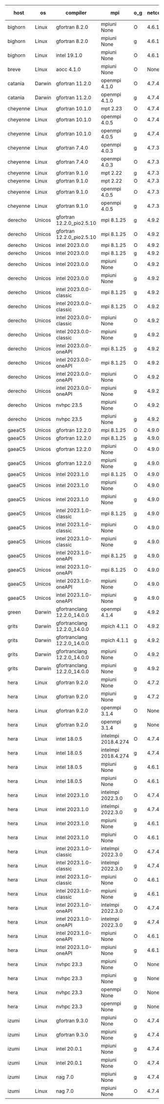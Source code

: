 

| host     | os       | compiler                              | mpi                      | o_g        | netcdf        | build       | u_pass          | u_fail          | s_pass            | s_fail            | e_pass             | e_fail             | nuopc_pass       | nuopc_fail       | artifacts link          |
|----------|----------|---------------------------------------|--------------------------|------------|---------------|-------------|-----------------|-----------------|-------------------|-------------------|--------------------|--------------------|------------------|------------------|-------------------------|
| bighorn | Linux | gfortran 8.2.0 | mpiuni None  | O | 4.6.1  | PASS | 12423 | 0 | 8 | 0 | 44 | 0 | None | None | <a href="https://github.com/esmf-org/esmf-test-artifacts/tree/cfb465a4acd254e0086fd4be60a7ca99345238df/develop/gfortran/8.2.0/O/mpiuni/None" target="_blank">cfb465a</a> | 
| bighorn | Linux | gfortran 8.2.0 | mpiuni None  | g | 4.6.1  | PASS | 12423 | 0 | 8 | 0 | 44 | 0 | None | None | <a href="https://github.com/esmf-org/esmf-test-artifacts/tree/fffa08e17e3a72c8f7333d6a05c61f85bad49aff/develop/gfortran/8.2.0/g/mpiuni/None" target="_blank">fffa08e</a> | 
| bighorn | Linux | intel 19.1.0 | mpiuni None  | O | 4.6.1  | PASS | None | None | None | None | None | None | None | None | <a href="https://github.com/esmf-org/esmf-test-artifacts/tree/9ec76c5cc2275640885989c9a6ddc48562e0ab87/develop/intel/19.1.0/O/mpiuni/None" target="_blank">9ec76c5</a> | 
| breve | Linux | aocc 4.1.0 | mpiuni None  | O | None  | PASS | 12397 | 26 | 8 | 0 | 44 | 0 | None | None | <a href="https://github.com/esmf-org/esmf-test-artifacts/tree/e7622e424865c359847796d1220070848c053f18/develop/aocc/4.1.0/O/mpiuni/None" target="_blank">e7622e4</a> | 
| catania | Darwin | gfortran 11.2.0 | openmpi 4.1.0  | O | 4.7.4  | PASS | 14065 | 9 | 49 | 0 | 81 | 0 | 47 | 0 | <a href="https://github.com/esmf-org/esmf-test-artifacts/tree/4675d6707ff039b052790fc30bbef1dfac21fc05/develop/gfortran/11.2.0/O/openmpi/4.1.0" target="_blank">4675d67</a> | 
| catania | Darwin | gfortran 11.2.0 | openmpi 4.1.0  | g | 4.7.4  | PASS | 14065 | 9 | 49 | 0 | 81 | 0 | 47 | 0 | <a href="https://github.com/esmf-org/esmf-test-artifacts/tree/053cb42baee099d366d061fb62320cdd6f2d612e/develop/gfortran/11.2.0/g/openmpi/4.1.0" target="_blank">053cb42</a> | 
| cheyenne | Linux | gfortran 10.1.0 | mpt 2.23  | O | 4.7.4  | PASS | None | None | None | None | None | None | None | None | <a href="https://github.com/esmf-org/esmf-test-artifacts/tree/12268a709967d82386f46500356ac598885127e3/develop/gfortran/10.1.0/O/mpt/2.23" target="_blank">12268a7</a> | 
| cheyenne | Linux | gfortran 10.1.0 | openmpi 4.0.5  | O | 4.7.4  | PASS | 14074 | 0 | 49 | 0 | 81 | 0 | 47 | 0 | <a href="https://github.com/esmf-org/esmf-test-artifacts/tree/1884d41e9d1d496c90e927e4338be7b8c9932a94/develop/gfortran/10.1.0/O/openmpi/4.0.5" target="_blank">1884d41</a> | 
| cheyenne | Linux | gfortran 10.1.0 | openmpi 4.0.5  | g | 4.7.4  | PASS | 14074 | 0 | 49 | 0 | 81 | 0 | 47 | 0 | <a href="https://github.com/esmf-org/esmf-test-artifacts/tree/14214785d542c3db8c9de434710b83affcde512e/develop/gfortran/10.1.0/g/openmpi/4.0.5" target="_blank">1421478</a> | 
| cheyenne | Linux | gfortran 7.4.0 | openmpi 4.0.3  | g | 4.7.3  | PASS | 14074 | 0 | 49 | 0 | 81 | 0 | 47 | 0 | <a href="https://github.com/esmf-org/esmf-test-artifacts/tree/4073148765406448853fca0713366d2fe4cc6778/develop/gfortran/7.4.0/g/openmpi/4.0.3" target="_blank">4073148</a> | 
| cheyenne | Linux | gfortran 7.4.0 | openmpi 4.0.3  | O | 4.7.3  | PASS | 14074 | 0 | 49 | 0 | 81 | 0 | 47 | 0 | <a href="https://github.com/esmf-org/esmf-test-artifacts/tree/7dc1748f7e14d83d19b08f557c3a1853bcd17be4/develop/gfortran/7.4.0/O/openmpi/4.0.3" target="_blank">7dc1748</a> | 
| cheyenne | Linux | gfortran 9.1.0 | mpt 2.22  | g | 4.7.3  | PASS | 14074 | 0 | 49 | 0 | 81 | 0 | 47 | 0 | <a href="https://github.com/esmf-org/esmf-test-artifacts/tree/1de7564f214a6d87aa8bf8e52f9ef9c6ce2b6863/develop/gfortran/9.1.0/g/mpt/2.22" target="_blank">1de7564</a> | 
| cheyenne | Linux | gfortran 9.1.0 | mpt 2.22  | O | 4.7.3  | PASS | 14074 | 0 | 49 | 0 | 81 | 0 | 47 | 0 | <a href="https://github.com/esmf-org/esmf-test-artifacts/tree/da0cb567859c267a4c0edc38230a245af5103932/develop/gfortran/9.1.0/O/mpt/2.22" target="_blank">da0cb56</a> | 
| cheyenne | Linux | gfortran 9.1.0 | openmpi 4.0.5  | O | 4.7.3  | PASS | 14074 | 0 | 49 | 0 | 81 | 0 | 47 | 0 | <a href="https://github.com/esmf-org/esmf-test-artifacts/tree/b95bac43e01fcf86b0f4fdd5265aac4a9372b70b/develop/gfortran/9.1.0/O/openmpi/4.0.5" target="_blank">b95bac4</a> | 
| cheyenne | Linux | gfortran 9.1.0 | openmpi 4.0.5  | g | 4.7.3  | PASS | 14074 | 0 | 49 | 0 | 81 | 0 | 47 | 0 | <a href="https://github.com/esmf-org/esmf-test-artifacts/tree/e25afed1d17be1cefa9b0e8cf7847d1872aaf0e5/develop/gfortran/9.1.0/g/openmpi/4.0.5" target="_blank">e25afed</a> | 
| derecho | Unicos | gfortran 12.2.0_pio2.5.10 | mpi 8.1.25  | g | 4.9.2  | PASS | 14074 | 0 | 49 | 0 | 81 | 0 | 47 | 0 | <a href="https://github.com/esmf-org/esmf-test-artifacts/tree/3bc09a220d301e08c6437cac48a10ea913e17b47/develop/gfortran/12.2.0_pio2.5.10/g/mpi/8.1.25" target="_blank">3bc09a2</a> | 
| derecho | Unicos | gfortran 12.2.0_pio2.5.10 | mpi 8.1.25  | O | 4.9.2  | PASS | 14074 | 0 | 49 | 0 | 81 | 0 | 47 | 0 | <a href="https://github.com/esmf-org/esmf-test-artifacts/tree/114a60bb7378eadae252cb4c53467162aa03671e/develop/gfortran/12.2.0_pio2.5.10/O/mpi/8.1.25" target="_blank">114a60b</a> | 
| derecho | Unicos | intel 2023.0.0 | mpi 8.1.25  | O | 4.9.2  | PASS | 14074 | 0 | 49 | 0 | 81 | 0 | 47 | 0 | <a href="https://github.com/esmf-org/esmf-test-artifacts/tree/19a157be48fddcbb503ca4f447614744378bac80/develop/intel/2023.0.0/O/mpi/8.1.25" target="_blank">19a157b</a> | 
| derecho | Unicos | intel 2023.0.0 | mpi 8.1.25  | g | 4.9.2  | PASS | 14074 | 0 | 49 | 0 | 81 | 0 | 47 | 0 | <a href="https://github.com/esmf-org/esmf-test-artifacts/tree/f9b5355ca43c7312b1c20c7e8d1df5bb96cf8c3f/develop/intel/2023.0.0/g/mpi/8.1.25" target="_blank">f9b5355</a> | 
| derecho | Unicos | intel 2023.0.0 | mpiuni None  | O | 4.9.2  | PASS | 12423 | 0 | 8 | 0 | 44 | 0 | None | None | <a href="https://github.com/esmf-org/esmf-test-artifacts/tree/85733cad8db190357f46bdb58c0e6040a895a476/develop/intel/2023.0.0/O/mpiuni/None" target="_blank">85733ca</a> | 
| derecho | Unicos | intel 2023.0.0 | mpiuni None  | g | 4.9.2  | PASS | 12423 | 0 | 8 | 0 | 44 | 0 | None | None | <a href="https://github.com/esmf-org/esmf-test-artifacts/tree/2212b602495c7a2bb2ac78f86bcb5ec326106e59/develop/intel/2023.0.0/g/mpiuni/None" target="_blank">2212b60</a> | 
| derecho | Unicos | intel 2023.0.0-classic | mpi 8.1.25  | g | 4.9.2  | PASS | None | None | None | None | None | None | None | None | <a href="https://github.com/esmf-org/esmf-test-artifacts/tree/e3c74abf335bb6e8de7282a0df32f59f88adfe25/develop/intel/2023.0.0-classic/g/mpi/8.1.25" target="_blank">e3c74ab</a> | 
| derecho | Unicos | intel 2023.0.0-classic | mpi 8.1.25  | O | 4.9.2  | PASS | 14074 | 0 | 49 | 0 | 81 | 0 | 47 | 0 | <a href="https://github.com/esmf-org/esmf-test-artifacts/tree/03edd69a92dccc954871ceba2d10eb01c6be5404/develop/intel/2023.0.0-classic/O/mpi/8.1.25" target="_blank">03edd69</a> | 
| derecho | Unicos | intel 2023.0.0-classic | mpiuni None  | O | 4.9.2  | PASS | 12423 | 0 | 8 | 0 | 44 | 0 | None | None | <a href="https://github.com/esmf-org/esmf-test-artifacts/tree/5aa4638e214ccb6bd3fef4d90b0ee275362ec490/develop/intel/2023.0.0-classic/O/mpiuni/None" target="_blank">5aa4638</a> | 
| derecho | Unicos | intel 2023.0.0-classic | mpiuni None  | g | 4.9.2  | PASS | 12423 | 0 | 8 | 0 | 44 | 0 | None | None | <a href="https://github.com/esmf-org/esmf-test-artifacts/tree/f3b7cbb1d2eea465dbe1d41484aebc6a211446b5/develop/intel/2023.0.0-classic/g/mpiuni/None" target="_blank">f3b7cbb</a> | 
| derecho | Unicos | intel 2023.0.0-oneAPI | mpi 8.1.25  | g | 4.9.2  | PASS | None | None | None | None | None | None | None | None | <a href="https://github.com/esmf-org/esmf-test-artifacts/tree/773edb110d1c00258db6bdf954fd09e55e19c6f6/develop/intel/2023.0.0-oneAPI/g/mpi/8.1.25" target="_blank">773edb1</a> | 
| derecho | Unicos | intel 2023.0.0-oneAPI | mpi 8.1.25  | O | 4.9.2  | PASS | 14074 | 0 | 48 | 1 | 81 | 0 | 39 | 8 | <a href="https://github.com/esmf-org/esmf-test-artifacts/tree/8098dc965183a32293a42fa0d3d4edda3385ea0f/develop/intel/2023.0.0-oneAPI/O/mpi/8.1.25" target="_blank">8098dc9</a> | 
| derecho | Unicos | intel 2023.0.0-oneAPI | mpiuni None  | O | 4.9.2  | PASS | 12423 | 0 | 8 | 0 | 44 | 0 | None | None | <a href="https://github.com/esmf-org/esmf-test-artifacts/tree/c46babac3212cef6ad0ce87d644c6d64c69247b2/develop/intel/2023.0.0-oneAPI/O/mpiuni/None" target="_blank">c46baba</a> | 
| derecho | Unicos | intel 2023.0.0-oneAPI | mpiuni None  | g | 4.9.2  | PASS | 12423 | 0 | 8 | 0 | 44 | 0 | None | None | <a href="https://github.com/esmf-org/esmf-test-artifacts/tree/e04f65591d028cb0caeb2faf82ce6b78d6024be8/develop/intel/2023.0.0-oneAPI/g/mpiuni/None" target="_blank">e04f655</a> | 
| derecho | Unicos | nvhpc 23.5 | mpiuni None  | O | 4.9.2  | PASS | None | None | None | None | None | None | None | None | <a href="https://github.com/esmf-org/esmf-test-artifacts/tree/5f0a7310cb8ae1a42a0cd76ce8d8a0b67a3a25c5/develop/nvhpc/23.5/O/mpiuni/None" target="_blank">5f0a731</a> | 
| derecho | Unicos | nvhpc 23.5 | mpiuni None  | g | 4.9.2  | PASS | None | None | None | None | None | None | None | None | <a href="https://github.com/esmf-org/esmf-test-artifacts/tree/34d947d2c04d3b144274d54be5319324e7bbe871/develop/nvhpc/23.5/g/mpiuni/None" target="_blank">34d947d</a> | 
| gaeaC5 | Unicos | gfortran 12.2.0 | mpi 8.1.25  | O | 4.9.0  | PASS | 14074 | 0 | 49 | 0 | 81 | 0 | 47 | 0 | <a href="https://github.com/esmf-org/esmf-test-artifacts/tree/fd2a521ef73ddc89ddec1b92d457c69e41275580/develop/gfortran/12.2.0/O/mpi/8.1.25" target="_blank">fd2a521</a> | 
| gaeaC5 | Unicos | gfortran 12.2.0 | mpi 8.1.25  | g | 4.9.0  | PASS | 14074 | 0 | 49 | 0 | 81 | 0 | 47 | 0 | <a href="https://github.com/esmf-org/esmf-test-artifacts/tree/79bbfd8dfbee4f793ebb3505cf669bbbeb9bf63d/develop/gfortran/12.2.0/g/mpi/8.1.25" target="_blank">79bbfd8</a> | 
| gaeaC5 | Unicos | gfortran 12.2.0 | mpiuni None  | O | 4.9.0  | PASS | 12423 | 0 | 8 | 0 | 44 | 0 | None | None | <a href="https://github.com/esmf-org/esmf-test-artifacts/tree/753bb2ee19a014e7d5358c58a17ccdb179277dfe/develop/gfortran/12.2.0/O/mpiuni/None" target="_blank">753bb2e</a> | 
| gaeaC5 | Unicos | gfortran 12.2.0 | mpiuni None  | g | 4.9.0  | PASS | 12423 | 0 | 8 | 0 | 44 | 0 | None | None | <a href="https://github.com/esmf-org/esmf-test-artifacts/tree/e43c97ac9bd81e528f60ff0500594bcd2f8512d7/develop/gfortran/12.2.0/g/mpiuni/None" target="_blank">e43c97a</a> | 
| gaeaC5 | Unicos | intel 2023.1.0 | mpi 8.1.25  | O | 4.9.0  | PASS | 14074 | 0 | 49 | 0 | 81 | 0 | 47 | 0 | <a href="https://github.com/esmf-org/esmf-test-artifacts/tree/0c7d3efe5e0a9eb5c69088117ca204f29835fe85/develop/intel/2023.1.0/O/mpi/8.1.25" target="_blank">0c7d3ef</a> | 
| gaeaC5 | Unicos | intel 2023.1.0 | mpiuni None  | O | 4.9.0  | PASS | 12423 | 0 | 8 | 0 | 44 | 0 | None | None | <a href="https://github.com/esmf-org/esmf-test-artifacts/tree/18ce19cfb928652679f5dd1a0dc0b10a36f36319/develop/intel/2023.1.0/O/mpiuni/None" target="_blank">18ce19c</a> | 
| gaeaC5 | Unicos | intel 2023.1.0 | mpiuni None  | g | 4.9.0  | PASS | None | None | None | None | None | None | None | None | <a href="https://github.com/esmf-org/esmf-test-artifacts/tree/263fe5f63e7ae05053c685e054938d1a12968f88/develop/intel/2023.1.0/g/mpiuni/None" target="_blank">263fe5f</a> | 
| gaeaC5 | Unicos | intel 2023.1.0-classic | mpi 8.1.25  | g | 4.9.0  | PASS | 14074 | 0 | 49 | 0 | 81 | 0 | 47 | 0 | <a href="https://github.com/esmf-org/esmf-test-artifacts/tree/a4b803bbb41164ff0c32f5cf1211c7646f560ad8/develop/intel/2023.1.0-classic/g/mpi/8.1.25" target="_blank">a4b803b</a> | 
| gaeaC5 | Unicos | intel 2023.1.0-classic | mpiuni None  | O | 4.9.0  | PASS | 12423 | 0 | 8 | 0 | 44 | 0 | None | None | <a href="https://github.com/esmf-org/esmf-test-artifacts/tree/ecddb314c2d3a87d86fa417dd68e008fc05690fc/develop/intel/2023.1.0-classic/O/mpiuni/None" target="_blank">ecddb31</a> | 
| gaeaC5 | Unicos | intel 2023.1.0-classic | mpiuni None  | g | 4.9.0  | PASS | 12423 | 0 | 8 | 0 | 44 | 0 | None | None | <a href="https://github.com/esmf-org/esmf-test-artifacts/tree/c4baa148384c6225d91e4c9c8ab84147028ac3bc/develop/intel/2023.1.0-classic/g/mpiuni/None" target="_blank">c4baa14</a> | 
| gaeaC5 | Unicos | intel 2023.1.0-oneAPI | mpi 8.1.25  | g | 4.9.0  | PASS | 14074 | 0 | 49 | 0 | 81 | 0 | 37 | 10 | <a href="https://github.com/esmf-org/esmf-test-artifacts/tree/262862b20d73b5304eeb220407173eeaa72184a5/develop/intel/2023.1.0-oneAPI/g/mpi/8.1.25" target="_blank">262862b</a> | 
| gaeaC5 | Unicos | intel 2023.1.0-oneAPI | mpi 8.1.25  | O | 4.9.0  | PASS | 14074 | 0 | 48 | 1 | 81 | 0 | 37 | 10 | <a href="https://github.com/esmf-org/esmf-test-artifacts/tree/91b3e30788b1988f49e18902b5c45613ade0a529/develop/intel/2023.1.0-oneAPI/O/mpi/8.1.25" target="_blank">91b3e30</a> | 
| gaeaC5 | Unicos | intel 2023.1.0-oneAPI | mpiuni None  | O | 4.9.0  | PASS | 12423 | 0 | 8 | 0 | 44 | 0 | None | None | <a href="https://github.com/esmf-org/esmf-test-artifacts/tree/065589b9c852935335af1eebb12044995be00c53/develop/intel/2023.1.0-oneAPI/O/mpiuni/None" target="_blank">065589b</a> | 
| gaeaC5 | Unicos | intel 2023.1.0-oneAPI | mpiuni None  | g | 4.9.0  | PASS | 12423 | 0 | 8 | 0 | 44 | 0 | None | None | <a href="https://github.com/esmf-org/esmf-test-artifacts/tree/61a6d4a50c5764ffd9aa4523799550cecbb5af40/develop/intel/2023.1.0-oneAPI/g/mpiuni/None" target="_blank">61a6d4a</a> | 
| green | Darwin | gfortranclang 12.2.0_14.0.0 | openmpi 4.1.4  | g | 4.9.2  | PASS | 14073 | 1 | 49 | 0 | 81 | 0 | 44 | 3 | <a href="https://github.com/esmf-org/esmf-test-artifacts/tree/8caeebff6dc9d198d0a695c267931e6493920f77/develop/gfortranclang/12.2.0_14.0.0/g/openmpi/4.1.4" target="_blank">8caeebf</a> | 
| grits | Darwin | gfortranclang 12.2.0_14.0.0 | mpich 4.1.1  | O | 4.9.2  | PASS | 14073 | 1 | 48 | 1 | 81 | 0 | 43 | 4 | <a href="https://github.com/esmf-org/esmf-test-artifacts/tree/fd0b7d5c90587aeb120c9eec865b013d457fa0fd/develop/gfortranclang/12.2.0_14.0.0/O/mpich/4.1.1" target="_blank">fd0b7d5</a> | 
| grits | Darwin | gfortranclang 12.2.0_14.0.0 | mpich 4.1.1  | g | 4.9.2  | PASS | 14073 | 1 | 48 | 1 | 81 | 0 | 43 | 4 | <a href="https://github.com/esmf-org/esmf-test-artifacts/tree/12ab285a7bd30752256c557f7483f6e2dc9d23e4/develop/gfortranclang/12.2.0_14.0.0/g/mpich/4.1.1" target="_blank">12ab285</a> | 
| grits | Darwin | gfortranclang 12.2.0_14.0.0 | mpiuni None  | O | 4.9.2  | PASS | 12423 | 0 | 8 | 0 | 44 | 0 | None | None | <a href="https://github.com/esmf-org/esmf-test-artifacts/tree/71970ba107751912da301ded9bbe74f9072041df/develop/gfortranclang/12.2.0_14.0.0/O/mpiuni/None" target="_blank">71970ba</a> | 
| grits | Darwin | gfortranclang 12.2.0_14.0.0 | mpiuni None  | g | 4.9.2  | PASS | None | None | None | None | None | None | None | None | <a href="https://github.com/esmf-org/esmf-test-artifacts/tree/97da90e1ffcd0ae46bdcdf5d605d0d88b19cff5c/develop/gfortranclang/12.2.0_14.0.0/g/mpiuni/None" target="_blank">97da90e</a> | 
| hera | Linux | gfortran 9.2.0 | mpiuni None  | O | 4.7.2  | PASS | 12423 | 0 | 8 | 0 | 44 | 0 | None | None | <a href="https://github.com/esmf-org/esmf-test-artifacts/tree/9a0b103a998bc7c5e22e5a0c81c5074f00d299c5/develop/gfortran/9.2.0/O/mpiuni/None" target="_blank">9a0b103</a> | 
| hera | Linux | gfortran 9.2.0 | mpiuni None  | g | 4.7.2  | PASS | 12423 | 0 | 8 | 0 | 44 | 0 | None | None | <a href="https://github.com/esmf-org/esmf-test-artifacts/tree/2503df28344e9d41f974c1474594e288143c31db/develop/gfortran/9.2.0/g/mpiuni/None" target="_blank">2503df2</a> | 
| hera | Linux | gfortran 9.2.0 | openmpi 3.1.4  | O | None  | PASS | 14074 | 0 | 49 | 0 | 81 | 0 | 46 | 1 | <a href="https://github.com/esmf-org/esmf-test-artifacts/tree/e7cb651203a61dbd238ec1f39e17fb9308e503b1/develop/gfortran/9.2.0/O/openmpi/3.1.4" target="_blank">e7cb651</a> | 
| hera | Linux | gfortran 9.2.0 | openmpi 3.1.4  | g | None  | PASS | 14074 | 0 | 49 | 0 | 81 | 0 | 46 | 1 | <a href="https://github.com/esmf-org/esmf-test-artifacts/tree/031e33b8fa2c1433e2608e7b0776a3b76e99cff2/develop/gfortran/9.2.0/g/openmpi/3.1.4" target="_blank">031e33b</a> | 
| hera | Linux | intel 18.0.5 | intelmpi 2018.4.274  | O | 4.7.4  | PASS | 14074 | 0 | 49 | 0 | 81 | 0 | 47 | 0 | <a href="https://github.com/esmf-org/esmf-test-artifacts/tree/9fda8c48f8149575f4b261f03030bde456630013/develop/intel/18.0.5/O/intelmpi/2018.4.274" target="_blank">9fda8c4</a> | 
| hera | Linux | intel 18.0.5 | intelmpi 2018.4.274  | g | 4.7.4  | PASS | 14074 | 0 | 49 | 0 | 81 | 0 | 47 | 0 | <a href="https://github.com/esmf-org/esmf-test-artifacts/tree/248ae84af6c8b7df5d3284209d52d5af6bce005d/develop/intel/18.0.5/g/intelmpi/2018.4.274" target="_blank">248ae84</a> | 
| hera | Linux | intel 18.0.5 | mpiuni None  | g | 4.6.1  | PASS | 12423 | 0 | 8 | 0 | 44 | 0 | None | None | <a href="https://github.com/esmf-org/esmf-test-artifacts/tree/caeadfb9bfa02fb82ba1d1004f6e413d56461688/develop/intel/18.0.5/g/mpiuni/None" target="_blank">caeadfb</a> | 
| hera | Linux | intel 18.0.5 | mpiuni None  | O | 4.6.1  | PASS | 12423 | 0 | 8 | 0 | 44 | 0 | None | None | <a href="https://github.com/esmf-org/esmf-test-artifacts/tree/d9654490def6e51785a8b36cf198e5217c5f18fb/develop/intel/18.0.5/O/mpiuni/None" target="_blank">d965449</a> | 
| hera | Linux | intel 2023.1.0 | intelmpi 2022.3.0  | O | 4.7.4  | PASS | 14074 | 0 | 49 | 0 | 81 | 0 | 47 | 0 | <a href="https://github.com/esmf-org/esmf-test-artifacts/tree/467573800518fcdb58cc727469af110780266758/develop/intel/2023.1.0/O/intelmpi/2022.3.0" target="_blank">4675738</a> | 
| hera | Linux | intel 2023.1.0 | intelmpi 2022.3.0  | g | 4.7.4  | PASS | 14074 | 0 | 49 | 0 | 81 | 0 | 47 | 0 | <a href="https://github.com/esmf-org/esmf-test-artifacts/tree/8f2a00f3106203ffa50b536f49f4bd1e2d9996c1/develop/intel/2023.1.0/g/intelmpi/2022.3.0" target="_blank">8f2a00f</a> | 
| hera | Linux | intel 2023.1.0 | mpiuni None  | g | 4.6.1  | PASS | 12423 | 0 | 8 | 0 | 44 | 0 | None | None | <a href="https://github.com/esmf-org/esmf-test-artifacts/tree/6e36f1bd84c347b6943ec036e98104290c3517fb/develop/intel/2023.1.0/g/mpiuni/None" target="_blank">6e36f1b</a> | 
| hera | Linux | intel 2023.1.0 | mpiuni None  | O | 4.6.1  | PASS | 12423 | 0 | 8 | 0 | 44 | 0 | None | None | <a href="https://github.com/esmf-org/esmf-test-artifacts/tree/c8684e02a9d24443fec90c825352a1547857f9d3/develop/intel/2023.1.0/O/mpiuni/None" target="_blank">c8684e0</a> | 
| hera | Linux | intel 2023.1.0-classic | intelmpi 2022.3.0  | O | 4.7.4  | PASS | 14074 | 0 | 49 | 0 | 81 | 0 | 47 | 0 | <a href="https://github.com/esmf-org/esmf-test-artifacts/tree/2535439200a1cd514e038097ef8bdbb930aab6e1/develop/intel/2023.1.0-classic/O/intelmpi/2022.3.0" target="_blank">2535439</a> | 
| hera | Linux | intel 2023.1.0-classic | intelmpi 2022.3.0  | g | 4.7.4  | PASS | 14074 | 0 | 49 | 0 | 81 | 0 | 47 | 0 | <a href="https://github.com/esmf-org/esmf-test-artifacts/tree/c3605ab6313d0e1260b39034ffa3ccd0adc1295c/develop/intel/2023.1.0-classic/g/intelmpi/2022.3.0" target="_blank">c3605ab</a> | 
| hera | Linux | intel 2023.1.0-classic | mpiuni None  | O | 4.6.1  | PASS | 12423 | 0 | 8 | 0 | 44 | 0 | None | None | <a href="https://github.com/esmf-org/esmf-test-artifacts/tree/cb29cd666fff5bc9441b3bca8bbbea0cae41c4d4/develop/intel/2023.1.0-classic/O/mpiuni/None" target="_blank">cb29cd6</a> | 
| hera | Linux | intel 2023.1.0-classic | mpiuni None  | g | 4.6.1  | PASS | 12423 | 0 | 8 | 0 | 44 | 0 | None | None | <a href="https://github.com/esmf-org/esmf-test-artifacts/tree/130ff9ecd61f962373cb76dcf8657c63499c0f94/develop/intel/2023.1.0-classic/g/mpiuni/None" target="_blank">130ff9e</a> | 
| hera | Linux | intel 2023.1.0-oneAPI | intelmpi 2022.3.0  | O | 4.7.4  | FAIL | None | None | None | None | None | None | None | None | <a href="https://github.com/esmf-org/esmf-test-artifacts/tree/230be6e2b52dd251c930ad8025a246228ac0d4f5/develop/intel/2023.1.0-oneAPI/O/intelmpi/2022.3.0" target="_blank">230be6e</a> | 
| hera | Linux | intel 2023.1.0-oneAPI | intelmpi 2022.3.0  | g | 4.7.4  | PASS | 14074 | 0 | 49 | 0 | 81 | 0 | 47 | 0 | <a href="https://github.com/esmf-org/esmf-test-artifacts/tree/25e179787b8b90e39600e4fdf62d4dd9943a7d6f/develop/intel/2023.1.0-oneAPI/g/intelmpi/2022.3.0" target="_blank">25e1797</a> | 
| hera | Linux | intel 2023.1.0-oneAPI | mpiuni None  | O | 4.6.1  | FAIL | None | None | None | None | None | None | None | None | <a href="https://github.com/esmf-org/esmf-test-artifacts/tree/1b588987e482ef2d3c894bda20fc9a22d1e60557/develop/intel/2023.1.0-oneAPI/O/mpiuni/None" target="_blank">1b58898</a> | 
| hera | Linux | intel 2023.1.0-oneAPI | mpiuni None  | g | 4.6.1  | PASS | 12423 | 0 | 8 | 0 | 44 | 0 | None | None | <a href="https://github.com/esmf-org/esmf-test-artifacts/tree/a0300e4dede34193ad0ad5a5ea65e281ef614cc2/develop/intel/2023.1.0-oneAPI/g/mpiuni/None" target="_blank">a0300e4</a> | 
| hera | Linux | nvhpc 23.3 | mpiuni None  | O | None  | PASS | None | None | None | None | None | None | None | None | <a href="https://github.com/esmf-org/esmf-test-artifacts/tree/f4a4ef59279e342a8253f325aa79f1198db21f77/develop/nvhpc/23.3/O/mpiuni/None" target="_blank">f4a4ef5</a> | 
| hera | Linux | nvhpc 23.3 | mpiuni None  | g | None  | PASS | None | None | None | None | None | None | None | None | <a href="https://github.com/esmf-org/esmf-test-artifacts/tree/b4dbfacf75d458db702e5f8a81e3bd44f2402ac8/develop/nvhpc/23.3/g/mpiuni/None" target="_blank">b4dbfac</a> | 
| hera | Linux | nvhpc 23.3 | openmpi None  | O | None  | PASS | None | None | None | None | None | None | None | None | <a href="https://github.com/esmf-org/esmf-test-artifacts/tree/86fe488d8c8817d2e9d29f306070ddef5d53e184/develop/nvhpc/23.3/O/openmpi/None" target="_blank">86fe488</a> | 
| hera | Linux | nvhpc 23.3 | openmpi None  | g | None  | PASS | None | None | None | None | None | None | None | None | <a href="https://github.com/esmf-org/esmf-test-artifacts/tree/6b29aa894de04ceef8db2c49ebb4927b8f1b024a/develop/nvhpc/23.3/g/openmpi/None" target="_blank">6b29aa8</a> | 
| izumi | Linux | gfortran 9.3.0 | mpiuni None  | O | 4.7.4  | PASS | 12423 | 0 | 8 | 0 | 44 | 0 | None | None | <a href="https://github.com/esmf-org/esmf-test-artifacts/tree/41a6c4a57a6425a259bc8962c49ba489a70205ca/develop/gfortran/9.3.0/O/mpiuni/None" target="_blank">41a6c4a</a> | 
| izumi | Linux | gfortran 9.3.0 | mpiuni None  | g | 4.7.4  | PASS | 12423 | 0 | 8 | 0 | 44 | 0 | None | None | <a href="https://github.com/esmf-org/esmf-test-artifacts/tree/ed89f6fd3aa2d2f6cad870b35927d9224be5a739/develop/gfortran/9.3.0/g/mpiuni/None" target="_blank">ed89f6f</a> | 
| izumi | Linux | intel 20.0.1 | mpiuni None  | g | 4.7.4  | PASS | 12423 | 0 | 8 | 0 | 44 | 0 | None | None | <a href="https://github.com/esmf-org/esmf-test-artifacts/tree/a36dd06281d057a3fe5a3775fac056309fd3a87d/develop/intel/20.0.1/g/mpiuni/None" target="_blank">a36dd06</a> | 
| izumi | Linux | intel 20.0.1 | mpiuni None  | O | 4.7.4  | PASS | 12423 | 0 | 8 | 0 | 44 | 0 | None | None | <a href="https://github.com/esmf-org/esmf-test-artifacts/tree/058c7f40e1793476c923a6160963a2233c487a69/develop/intel/20.0.1/O/mpiuni/None" target="_blank">058c7f4</a> | 
| izumi | Linux | nag 7.0 | mpiuni None  | g | 4.7.4  | PASS | 12423 | 0 | 8 | 0 | 44 | 0 | None | None | <a href="https://github.com/esmf-org/esmf-test-artifacts/tree/c5d9ef8ef83c143ba912d9f6f43bc3529e1e3054/develop/nag/7.0/g/mpiuni/None" target="_blank">c5d9ef8</a> | 
| izumi | Linux | nag 7.0 | mpiuni None  | O | 4.7.4  | PASS | 12423 | 0 | 8 | 0 | 44 | 0 | None | None | <a href="https://github.com/esmf-org/esmf-test-artifacts/tree/7b1df963ab0db3e946b04ff4901afc0b58def2d8/develop/nag/7.0/O/mpiuni/None" target="_blank">7b1df96</a> | 
